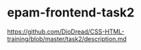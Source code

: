 # epam-frontend-task2
https://github.com/DioDread/CSS-HTML-training/blob/master/task2/description.md
